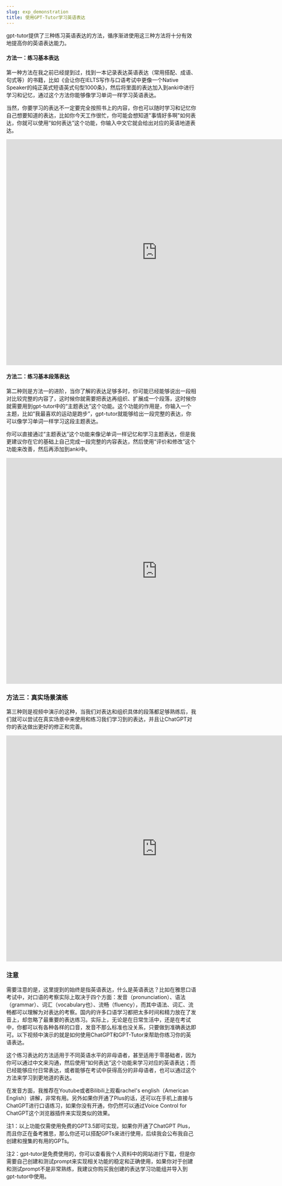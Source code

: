 ```yaml
---
slug: exp_demonstration
title: 使用GPT-Tutor学习英语表达
---
```

gpt-tutor提供了三种练习英语表达的方法，循序渐进使用这三种方法将十分有效地提高你的英语表达能力。


#### 方法一：练习基本表达

第一种方法在我之前已经提到过，找到一本记录表达英语表达（常用搭配、成语、句式等）的书籍，比如《会让你在IELTS写作与口语考试中更像一个Native Speaker的纯正英式短语英式句型1000条》，然后将里面的表达加入到anki中进行学习和记忆，通过这个方法你能够像学习单词一样学习英语表达。

当然，你要学习的表达不一定要完全按照书上的内容，你也可以随时学习和记忆你自己想要知道的表达，比如你今天工作很忙，你可能会想知道"事情好多啊"如何表达，你就可以使用“如何表达”这个功能，你输入中文它就会给出对应的英语地道表达。

<iframe width="800" height="600" src="https://www.youtube.com/embed/YnSliuyO-qA" title="YouTube video player" frameborder="0" allow="accelerometer; autoplay; clipboard-write; encrypted-media; gyroscope; picture-in-picture; web-share" allowfullscreen="true"></iframe>

#### 方法二：练习基本段落表达
第二种则是方法一的进阶，当你了解的表达足够多时，你可能已经能够说出一段相对比较完整的内容了，这时候你就需要把表达再组织、扩展成一个段落，这时候你就需要用到gpt-tutor中的“主题表达”这个功能。这个功能的作用是，你输入一个主题，比如“我最喜欢的运动是跑步”，gpt-tutor就能够给出一段完整的表达，你可以像学习单词一样学习这段主题表达。

你可以直接通过“主题表达”这个功能来像记单词一样记忆和学习主题表达，但是我更建议你在它的基础上自己完成一段完整的内容表达，然后使用“评价和修改”这个功能来改善，然后再添加到anki中。

<iframe width="800" height="600" src="https://www.youtube.com/embed/mLq3UIbkWYE" title="YouTube video player" frameborder="0" allow="accelerometer; autoplay; clipboard-write; encrypted-media; gyroscope; picture-in-picture; web-share" allowfullscreen="true"></iframe>


### 方法三：真实场景演练

第三种则是视频中演示的这种，当我们对表达和组织具体的段落都足够熟练后，我们就可以尝试在真实场景中来使用和练习我们学习到的表达，并且让ChatGPT对你的表达做出更好的修正和完善。

<iframe width="800" height="600" src="https://www.youtube.com/embed/8GQfVn7IkDU" title="YouTube video player" frameborder="0" allow="accelerometer; autoplay; clipboard-write; encrypted-media; gyroscope; picture-in-picture; web-share" allowfullscreen="true"></iframe>


### 注意

需要注意的是，这里提到的始终是指英语表达，什么是英语表达？比如在雅思口语考试中，对口语的考察实际上取决于四个方面：发音（pronunciation）、语法（grammar）、词汇（vocabulary也）、流畅（fluency），而其中语法、词汇、流畅都可以理解为对表达的考察。国内的许多口语学习都把太多时间和精力放在了发音上，却忽略了最重要的表达练习。实际上，无论是在日常生活中，还是在考试中，你都可以有各种各样的口音，发音不那么标准也没关系，只要做到准确表达即可。以下视频中演示的就是如何使用ChatGPT和GPT-Tutor来帮助你练习你的英语表达。

这个练习表达的方法适用于不同英语水平的非母语者，甚至适用于零基础者，因为你可以通过中文来沟通，然后使用“如何表达”这个功能来学习对应的英语表达；而已经能够应付日常表达，或者能够在考试中获得高分的非母语者，也可以通过这个方法来学习到更地道的表达。

在发音方面，我推荐在Youtube或者Bilibili上观看rachel's english（American English）讲解，非常有用。另外如果你开通了Plus的话，还可以在手机上直接与ChatGPT进行口语练习，如果你没有开通，你仍然可以通过Voice Control for ChatGPT这个浏览器插件来实现类似的效果。

注1：以上功能仅需使用免费的GPT3.5即可实现，如果你开通了ChatGPT Plus，而且你正在备考雅思，那么你还可以搭配GPTs来进行使用，后续我会公布我自己创建和搜集的有用的GPTs。

注2：gpt-tutor是免费使用的，你可以查看我个人资料中的网站进行下载，但是你需要自己创建和测试prompt来实现相关功能的稳定和正确使用，如果你对于创建和测试prompt不是非常熟练，我建议你购买我创建的表达学习功能组并导入到gpt-tutor中使用。




